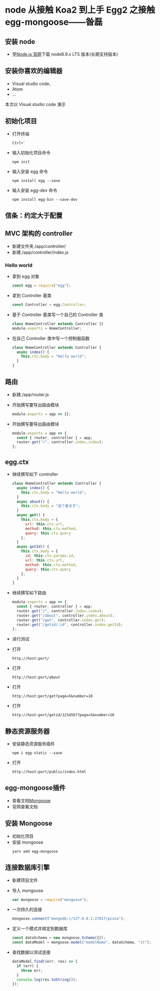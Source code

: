 # node 从接触 Koa2 到上手 Egg2 之接触 egg-mongoose——昝磊

## 安装 node

* 至[Node.js 官网](http://www.nodejs.org)下载 node8.9.x LTS 版本(长期支持版本)</p>

## 安装你喜欢的编辑器

* Visual studio code、
* Atom
* ...

本次以 Visual studio code 演示

## 初始化项目

* 打开终端
  ```plaintext
  Ctrl+`
  ```

* 输入初始化项目命令
  ```plaintext
  npm init
  ```

* 输入安装 egg 命令
  ```plaintext
  npm install egg --save
  ```

* 输入安装 egg-dev 命令
  ```plaintext
  npm install egg-bin --save-dev
  ```

## 信条：**约定大于配置**

## MVC 架构的 controller

* 新建文件夹./app/controller/
* 新建./app/controller/index.js

### Hello world

* 拿到 egg 对象
  ```js
  const egg = require("egg");
  ```

* 拿到 Controller 基类
  ```js
  const Controller = egg.Controller;
  ```

* 基于 Controller 基类写一个自己的 Controller 类
  ```js
  class HomeController extends Controller {}
  module.exports = HomeController;
  ```

* 在自己 Controller 类中写一个控制器函数
  ```js
  class HomeController extends Controller {
    async index() {
      this.ctx.body = "Hello world";
    }
  }
  ```

## 路由

* 新建./app/router.js

* 开始撰写要导出路由模块
  ```js
  module.exports = app => {};
  ```

* 开始撰写要导出路由模块
  ```js
  module.exports = app => {
    const { router, controller } = app;
    router.get("/", controller.index.index);
  };
  ```

## egg.ctx

* 继续撰写如下 controller
  ```js
  class HomeController extends Controller {
    async index() {
      this.ctx.body = "Hello world";
    }
    async about() {
      this.ctx.body = "这个是关于";
    }
    async get() {
      this.ctx.body = {
        url: this.ctx.url,
        method: this.ctx.method,
        query: this.ctx.query
      };
    }
    async getId() {
      this.ctx.body = {
        id: this.ctx.params.id,
        url: this.ctx.url,
        method: this.ctx.method,
        query: this.ctx.query
      };
    }
  }
  ```

* 继续撰写如下路由
  ```js
  module.exports = app => {
    const { router, controller } = app;
    router.get("/", controller.index.index);
    router.get("/about", controller.index.about);
    router.get("/get", controller.index.get);
    router.get("/getid/:id", controller.index.getId);
  };
  ```

* 进行测试
* 打开
  ```url
  http://host:port/
  ```

* 打开
  ```url
  http://host:port/about
  ```

* 打开
  ```url
  http://host:port/get?page=5&number=10
  ```

* 打开
  ```url
  http://host:port/getid/1234567?page=5&number=10
  ```

## 静态资源服务器

* 安装静态资源服务插件
  ```url
  npm i egg-static --save
  ```

* 打开
  ```url
  http://host:port/public/index.html
  ```

## egg-mongoose插件

* 查看文档[Mongoose](https://www.npmjs.com/package/mongoose)
* 官网查看文档

## 安装 Mongoose

* 初始化项目
* 安装 mongoose
  ```plaintext
  yarn add egg-mongoose
  ```

## 连接数据库引擎

* 新建项目文件
* 导入 mongoose

  ```js
  var mongoose = require("mongoose");
  ```

* 一次持久的连接

  ```js
  mongoose.connect("mongodb://127.0.0.1:27017/pinza");
  ```

* 定义一个模式并绑定到数据库

  ```js
  const dataSchema = new mongoose.Schema({});
  const dataModel = mongoose.model("modelName", dataSchema, "it");
  ```

* 查找数据以测试连接
  ```js
  dataModel.find((err, res) => {
    if (err) {
      throw err;
    }
    console.log(res.toString());
  });
  ```
